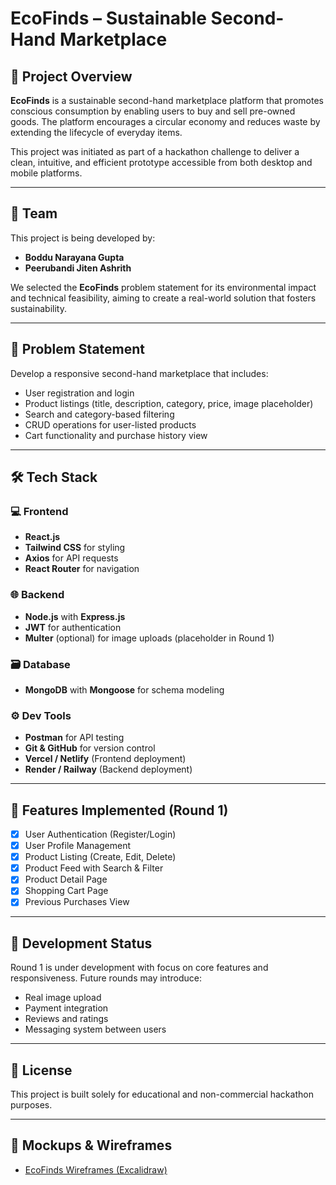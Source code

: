 # EcoFinds – Sustainable Second-Hand Marketplace

## 🚀 Project Overview

**EcoFinds** is a sustainable second-hand marketplace platform that promotes conscious consumption by enabling users to buy and sell pre-owned goods. The platform encourages a circular economy and reduces waste by extending the lifecycle of everyday items.

This project was initiated as part of a hackathon challenge to deliver a clean, intuitive, and efficient prototype accessible from both desktop and mobile platforms.

---

## 👥 Team

This project is being developed by:

- **Boddu Narayana Gupta**
- **Peerubandi Jiten Ashrith**

We selected the **EcoFinds** problem statement for its environmental impact and technical feasibility, aiming to create a real-world solution that fosters sustainability.

---

## 🎯 Problem Statement

Develop a responsive second-hand marketplace that includes:

- User registration and login
- Product listings (title, description, category, price, image placeholder)
- Search and category-based filtering
- CRUD operations for user-listed products
- Cart functionality and purchase history view

---

## 🛠️ Tech Stack

### 💻 Frontend
- **React.js**
- **Tailwind CSS** for styling
- **Axios** for API requests
- **React Router** for navigation

### 🌐 Backend
- **Node.js** with **Express.js**
- **JWT** for authentication
- **Multer** (optional) for image uploads (placeholder in Round 1)

### 🗃️ Database
- **MongoDB** with **Mongoose** for schema modeling

### ⚙️ Dev Tools
- **Postman** for API testing
- **Git & GitHub** for version control
- **Vercel / Netlify** (Frontend deployment)
- **Render / Railway** (Backend deployment)

---

## 🧱 Features Implemented (Round 1)

- [x] User Authentication (Register/Login)
- [x] User Profile Management
- [x] Product Listing (Create, Edit, Delete)
- [x] Product Feed with Search & Filter
- [x] Product Detail Page
- [x] Shopping Cart Page
- [x] Previous Purchases View

---

## 🚧 Development Status

Round 1 is under development with focus on core features and responsiveness. Future rounds may introduce:
- Real image upload
- Payment integration
- Reviews and ratings
- Messaging system between users

---

## 📄 License

This project is built solely for educational and non-commercial hackathon purposes.

---

## 🔗 Mockups & Wireframes

- [EcoFinds Wireframes (Excalidraw)](https://app.excalidraw.com/l/65VNwvy7c4X/FL5ME7rGhs)


